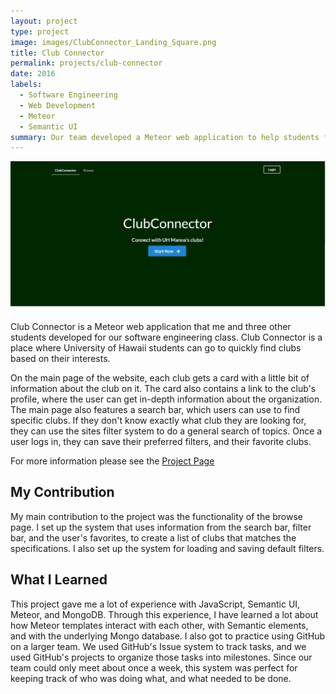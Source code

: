 ```yaml
---
layout: project
type: project
image: images/ClubConnector_Landing_Square.png
title: Club Connector
permalink: projects/club-connector
date: 2016
labels:
  - Software Engineering
  - Web Development
  - Meteor
  - Semantic UI
summary: Our team developed a Meteor web application to help students find interesting clubs
---
```


<img class="ui image" src="../images/ClubConnector_Landing.png">

Club Connector is a Meteor web application that me and three other students developed for our software engineering class. Club Connector is a place where University of Hawaii students can go to quickly find clubs based on their interests.


On the main page of the website, each club gets a card with a little bit of information about the club on it. The card also contains a link to the club's profile, where the user can get in-depth information about the organization. The main page also features a search bar, which users can use to find specific clubs. If they don't know exactly what club they are looking for, they can use the sites filter system to do a general search of topics. Once a user logs in, they can save their preferred filters, and their favorite clubs.

For more information please see the [Project Page](https://clubconnector.github.io/)

## My Contribution

My main contribution to the project was the functionality of the browse page. I set up the system that uses information from the search bar, filter bar, and the user's favorites, to create a list of clubs that matches the specifications. I also set up the system for loading and saving default filters.


## What I Learned

This project gave me a lot of experience with JavaScript, Semantic UI, Meteor, and MongoDB. Through this experience, I have learned a lot about how Meteor templates interact with each other, with Semantic elements, and with the underlying Mongo database. I also got to practice using GitHub on a larger team. We used GitHub's Issue system to track tasks, and we used GitHub's projects to organize those tasks into milestones. Since our team could only meet about once a week, this system was perfect for keeping track of who was doing what, and what needed to be done.
